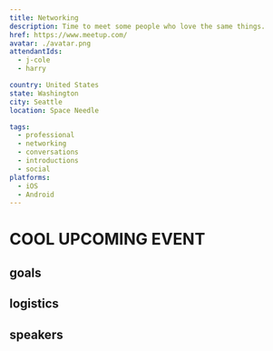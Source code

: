 ```yaml
---
title: Networking
description: Time to meet some people who love the same things.
href: https://www.meetup.com/
avatar: ./avatar.png
attendantIds:
  - j-cole
  - harry

country: United States
state: Washington
city: Seattle
location: Space Needle

tags:
  - professional
  - networking
  - conversations
  - introductions
  - social
platforms:
  - iOS
  - Android
---
```


# COOL UPCOMING EVENT

## goals

## logistics

## speakers
